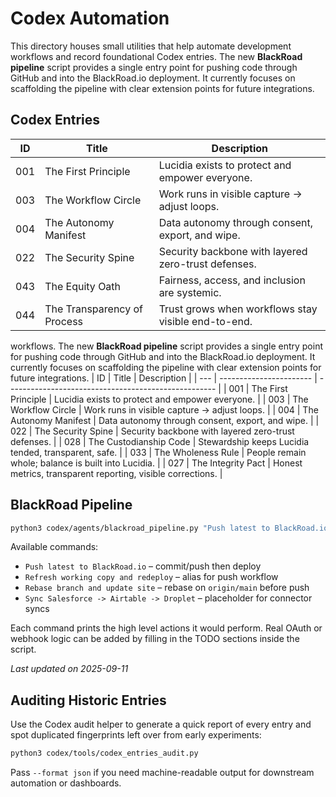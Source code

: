 # Codex Automation

This directory houses small utilities that help automate development
workflows and record foundational Codex entries. The new **BlackRoad
pipeline** script provides a single entry point for pushing code through
GitHub and into the BlackRoad.io deployment.  It currently focuses on
scaffolding the pipeline with clear extension points for future
integrations.

## Codex Entries

| ID  | Title                  | Description                                     |
| --- | ---------------------- | ----------------------------------------------- |
| 001 | The First Principle    | Lucidia exists to protect and empower everyone. |
| 003 | The Workflow Circle    | Work runs in visible capture → adjust loops.    |
| 004 | The Autonomy Manifest  | Data autonomy through consent, export, and wipe. |
| 022 | The Security Spine     | Security backbone with layered zero-trust defenses. |
| 043 | The Equity Oath        | Fairness, access, and inclusion are systemic.   |
| 044 | The Transparency of Process | Trust grows when workflows stay visible end-to-end. |
workflows.  The new **BlackRoad pipeline** script provides a single entry
point for pushing code through GitHub and into the BlackRoad.io
deployment.  It currently focuses on scaffolding the pipeline with clear
extension points for future integrations.
| ID  | Title                   | Description                                          |
| --- | ----------------------- | ---------------------------------------------------- |
| 001 | The First Principle     | Lucidia exists to protect and empower everyone.      |
| 003 | The Workflow Circle     | Work runs in visible capture → adjust loops.         |
| 004 | The Autonomy Manifest   | Data autonomy through consent, export, and wipe.     |
| 022 | The Security Spine      | Security backbone with layered zero-trust defenses.  |
| 028 | The Custodianship Code  | Stewardship keeps Lucidia tended, transparent, safe. |
| 033 | The Wholeness Rule      | People remain whole; balance is built into Lucidia.  |
| 027 | The Integrity Pact     | Honest metrics, transparent reporting, visible corrections. |

## BlackRoad Pipeline

```bash
python3 codex/agents/blackroad_pipeline.py "Push latest to BlackRoad.io"
```

Available commands:

* `Push latest to BlackRoad.io` – commit/push then deploy
* `Refresh working copy and redeploy` – alias for push workflow
* `Rebase branch and update site` – rebase on `origin/main` before push
* `Sync Salesforce -> Airtable -> Droplet` – placeholder for connector syncs

Each command prints the high level actions it would perform.  Real OAuth
or webhook logic can be added by filling in the TODO sections inside the
script.

_Last updated on 2025-09-11_

## Auditing Historic Entries

Use the Codex audit helper to generate a quick report of every entry and
spot duplicated fingerprints left over from early experiments:

```bash
python3 codex/tools/codex_entries_audit.py
```

Pass `--format json` if you need machine-readable output for downstream
automation or dashboards.
